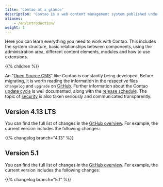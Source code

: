 ```yaml
---
title: 'Contao at a glance'
description: 'Contao is a web content management system published under an Open Source license, namely the Lesser General Public License.'
aliases:
    - /en/introduction/
weight: 1
---
```



Here you can learn everything you need to work with Contao. This includes the system structure, basic relationships between components, 
using the administration area, different content elements, modules and how to use extensions.

{{% children %}}

An "[Open Source CMS](/en/introduction/contao-open-source-cms/)" like Contao is constantly being developed. Before migrating, it is worth 
reading the information in the respective files `changelog` and `upgrade` on [GitHub](https://github.com/contao/contao). Further information 
about the Contao [update cycle](/en/installation/update-contao/#the-contao-update-cycle) is well documented, along with the 
[release schedule](https://contao.org/en/release-plan.html). The topic of [security](https://contao.org/en/security-advisories.html) is also 
taken seriously and communicated transparently.
 

## Version 4.13 LTS

You can find the full list of changes in the [GitHub overview](https://github.com/contao/contao/blob/4.13/CHANGELOG.md). For example, 
the current version includes the following changes:

{{% changelog branch="4.13" %}}


## Version 5.1

You can find the full list of changes in the [GitHub overview](https://github.com/contao/contao/blob/5.1/CHANGELOG.md). For example, 
the current version includes the following changes:

{{% changelog branch="5.1" %}}